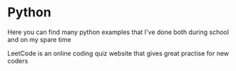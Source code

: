 # Python
Here you can find many python examples that I've done both during school and on my spare time


LeetCode is an online coding quiz website that gives great practise for new coders
